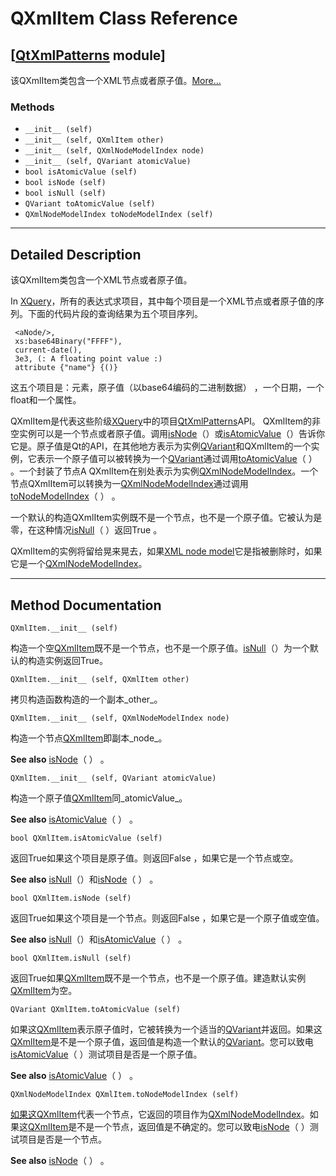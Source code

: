 # QXmlItem Class Reference

## [[QtXmlPatterns](index.htm) module]

该QXmlItem类包含一个XML节点或者原子值。[More...](#details)

### Methods

*   `__init__ (self)`
*   `__init__ (self, QXmlItem other)`
*   `__init__ (self, QXmlNodeModelIndex node)`
*   `__init__ (self, QVariant atomicValue)`
*   `bool isAtomicValue (self)`
*   `bool isNode (self)`
*   `bool isNull (self)`
*   `QVariant toAtomicValue (self)`
*   `QXmlNodeModelIndex toNodeModelIndex (self)`

* * *

## Detailed Description

该QXmlItem类包含一个XML节点或者原子值。

In [XQuery](index.htm)，所有的表达式求项目，其中每个项目是一个XML节点或者原子值的序列。下面的代码片段的查询结果为五个项目序列。

```
 <aNode/>,
 xs:base64Binary("FFFF"),
 current-date(),
 3e3, (: A floating point value :)
 attribute {"name"} {()}

```

这五个项目是：元素，原子值（以base64编码的二进制数据） ，一个日期，一个float和一个属性。

QXmlItem是代表这些阶级[XQuery](index.htm)中的项目[QtXmlPatterns](index.htm)API。 QXmlItem的非空实例可以是一个节点或者原子值。调用[isNode](qxmlitem.html#isNode)（）或[isAtomicValue](qxmlitem.html#isAtomicValue)（）告诉你它是。原子值是Qt的API，在其他地方表示为实例[QVariant](qvariant.html)和QXmlItem的一个实例，它表示一个原子值可以被转换为一个[QVariant](qvariant.html)通过调用[toAtomicValue](qxmlitem.html#toAtomicValue)（ ） 。一个封装了节点A QXmlItem在别处表示为实例[QXmlNodeModelIndex](qxmlnodemodelindex.html)。一个节点QXmlItem可以转换为一[QXmlNodeModelIndex](qxmlnodemodelindex.html)通过调用[toNodeModelIndex](qxmlitem.html#toNodeModelIndex)（ ） 。

一个默认的构造QXmlItem实例既不是一个节点，也不是一个原子值。它被认为是零，在这种情况[isNull](qxmlitem.html#isNull)（ ）返回True 。

QXmlItem的实例将留给晃来晃去，如果[XML node model](qabstractxmlnodemodel.html)它是指被删除时，如果它是一个[QXmlNodeModelIndex](qxmlnodemodelindex.html)。

* * *

## Method Documentation

```
QXmlItem.__init__ (self)
```

构造一个空[QXmlItem](qxmlitem.html)既不是一个节点，也不是一个原子值。[isNull](qxmlitem.html#isNull)（）为一个默认的构造实例返回True。

```
QXmlItem.__init__ (self, QXmlItem other)
```

拷贝构造函数构造的一个副本_other_。

```
QXmlItem.__init__ (self, QXmlNodeModelIndex node)
```

构造一个节点[QXmlItem](qxmlitem.html)即副本_node_。

**See also** [isNode](qxmlitem.html#isNode)（ ） 。

```
QXmlItem.__init__ (self, QVariant atomicValue)
```

构造一个原子值[QXmlItem](qxmlitem.html)同_atomicValue_。

**See also** [isAtomicValue](qxmlitem.html#isAtomicValue)（ ） 。

```
bool QXmlItem.isAtomicValue (self)
```

返回True如果这个项目是原子值。则返回False ，如果它是一个节点或空。

**See also** [isNull](qxmlitem.html#isNull)（）和[isNode](qxmlitem.html#isNode)（ ） 。

```
bool QXmlItem.isNode (self)
```

返回True如果这个项目是一个节点。则返回False ，如果它是一个原子值或空值。

**See also** [isNull](qxmlitem.html#isNull)（）和[isAtomicValue](qxmlitem.html#isAtomicValue)（ ） 。

```
bool QXmlItem.isNull (self)
```

返回True如果[QXmlItem](qxmlitem.html)既不是一个节点，也不是一个原子值。建造默认实例[QXmlItem](qxmlitem.html)为空。

```
QVariant QXmlItem.toAtomicValue (self)
```

如果这[QXmlItem](qxmlitem.html)表示原子值时，它被转换为一个适当的[QVariant](qvariant.html)并返回。如果这[QXmlItem](qxmlitem.html)是不是一个原子值，返回值是构造一个默认的[QVariant](qvariant.html)。您可以致电[isAtomicValue](qxmlitem.html#isAtomicValue)（ ）测试项目是否是一个原子值。

**See also** [isAtomicValue](qxmlitem.html#isAtomicValue)（ ） 。

```
QXmlNodeModelIndex QXmlItem.toNodeModelIndex (self)
```

[](qxmlnodemodelindex.html)

[如果这](qxmlnodemodelindex.html)[QXmlItem](qxmlitem.html)代表一个节点，它返回的项目作为[QXmlNodeModelIndex](qxmlnodemodelindex.html)。如果这[QXmlItem](qxmlitem.html)是不是一个节点，返回值是不确定的。您可以致电[isNode](qxmlitem.html#isNode)（ ）测试项目是否是一个节点。

**See also** [isNode](qxmlitem.html#isNode)（ ） 。